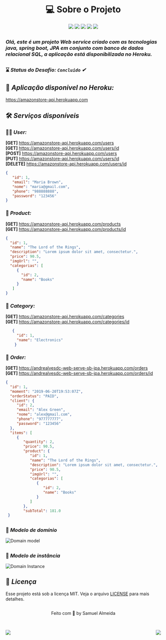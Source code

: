<h1 align="center"> 💻 Sobre o Projeto </h1> 

<div align="center" > 
    <img src="https://img.shields.io/badge/Java-ED8B00?style=for-the-badge&logo=java&logoColor=white"/>
    <img src="https://img.shields.io/badge/Spring-6DB33F?style=for-the-badge&logo=spring&logoColor=white"/>
    <img src="https://img.shields.io/badge/Insomnia-5849be?style=for-the-badge&logo=Insomnia&logoColor=white"/>
    <img src="https://img.shields.io/badge/Heroku-430098?style=for-the-badge&logo=heroku&logoColor=white"/>
    <img src="https://img.shields.io/badge/PostgreSQL-316192?style=for-the-badge&logo=postgresql&logoColor=white"/>
</div>

##

<h3><i>Olá, este é um projeto Web service criado com as tecnologias java, spring boot, JPA em conjunto com banco de dados relacional SQL, a aplicação está disponibilizada no Heroku.</i></h3>

##

### ⌛ <i>Status do Desafio: **`Concluido`** ✔</i>
 
##

## 🥇 <i>Aplicação disponivel no Heroku:</i>

https://amazonstore-api.herokuapp.com

## 🛠  <i>Serviços disponíveis</i> 

### 👨‍💻 <i>User:</i>

 **[GET]**  https://amazonstore-api.herokuapp.com/users
 <br>
 **[GET]**  https://amazonstore-api.herokuapp.com/users/id
 <br>
 **[POST]**  https://amazonstore-api.herokuapp.com/users
 <br>
 **[PUT]**  https://amazonstore-api.herokuapp.com/users/id
 <br>
 **[DELETE]** https://amazonstore-api.herokuapp.com/users/id

   ```json
 {
      "id": 1,
      "email": "Maria Brown",
      "nome": "maria@gmail.com",
      "phone": "988888888",
      "password": "123456"
 }
   ``` 
   
### 🎁 <i>Product:</i>

 **[GET]**    https://amazonstore-api.herokuapp.com/products
 <br>
 **[GET]**    https://amazonstore-api.herokuapp.com/products/id

```json
{
  "id": 1,
  "name": "The Lord of the Rings",
  "description": "Lorem ipsum dolor sit amet, consectetur.",
  "price": 90.5,
  "imgUrl": "",
  "categorias": [
     {
       "id": 2,
       "name": "Books"
     }
   ]
} 
 ```

### 📌 <i>Category:</i>

 **[GET]**    https://amazonstore-api.herokuapp.com/categories
 <br>
 **[GET]**    https://amazonstore-api.herokuapp.com/categories/id

```json
   {
     "id": 1,
     "name": "Electronics"
    }
```

### 🛒 <i>Order:</i>

 **[GET]**    https://andrealvesdc-web-serve-sb-jpa.herokuapp.com/orders
 <br>
 **[GET]**    https://andrealvesdc-web-serve-sb-jpa.herokuapp.com/orders/id

```json
{
  "id": 1,
  "moment": "2019-06-20T19:53:07Z",
  "orderStatus": "PAID",
  "client": {
     "id": 2,
     "email": "Alex Green",
     "nome": "alex@gmail.com",
     "phone": "977777777",
     "password": "123456"
  },
  "items": [
     {
        "quantity": 2,
        "price": 90.5,
        "product": {
           "id": 1,
           "name": "The Lord of the Rings",
           "description": "Lorem ipsum dolor sit amet, consectetur.",
           "price": 90.5,
           "imgUrl": "",
           "categorias": [
              {
                 "id": 2,
                 "name": "Books"
              }
           ]
        },
        "subTotal": 181.0
 }
 ```
##
 
### 🎯 <i>Modelo de domínio</i>

![Domain model](https://user-images.githubusercontent.com/19534807/82755495-3ce71600-9daa-11ea-8641-d01bfcaf1720.png)

## 

### 🚀  <i>Modelo de instância</i>

![Domain Instance](https://user-images.githubusercontent.com/19534807/82755481-280a8280-9daa-11ea-9be0-44ce2affc36b.png)


## 📝 <i>Licença</i>

Esse projeto está sob a licença MIT.  Veja o arquivo <a href="https://github.com/samuelalmeida95/amazonStore-api/blob/master/LICENSE">LICENSE</a> para mais detalhes.

##

<p align="center">Feito com 💚 by Samuel Almeida</p>

## 

<br>

<div align="right">
    <img src="https://img.shields.io/badge/License-MIT-blue.svg"/>
    <img src="https://img.shields.io/badge/STATUS-CONCLUIDO-<#12EAEA>.svg" align="left"/>
</div>
